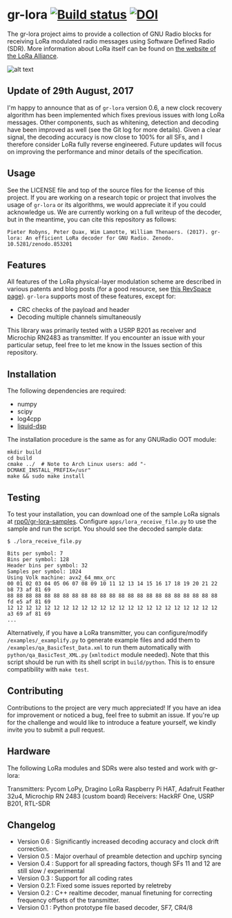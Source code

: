 gr-lora [![Build status](https://api.travis-ci.org/rpp0/gr-lora.svg)](https://travis-ci.org/rpp0/gr-lora) [![DOI](https://zenodo.org/badge/61641535.svg)](https://zenodo.org/badge/latestdoi/61641535)
=======

The gr-lora project aims to provide a collection of GNU Radio blocks for receiving LoRa modulated radio messages using Software Defined Radio (SDR). More information about LoRa itself can be found on [the website of the LoRa Alliance](https://www.lora-alliance.org/).

![alt text](https://github.com/rpp0/gr-lora/blob/master/examples/screenshot.png "gr-lora example")


Update of 29th August, 2017
---------------------------

I'm happy to announce that as of ```gr-lora``` version 0.6, a new clock recovery algorithm has been implemented which fixes previous issues with long LoRa messages. Other components, such as whitening, detection and decoding have been improved as well (see the Git log for more details). Given a clear signal, the decoding accuracy is now close to 100% for all SFs, and I therefore consider LoRa fully reverse engineered. Future updates will focus on improving the performance and minor details of the specification.


Usage
-----

See the LICENSE file and top of the source files for the license of this project. If you are working on a research topic or project that involves the usage of ```gr-lora``` or its algorithms, we would appreciate it if you could acknowledge us. We are currently working on a full writeup of the decoder, but in the meantime, you can cite this repository as follows:

```
Pieter Robyns, Peter Quax, Wim Lamotte, William Thenaers. (2017). gr-lora: An efficient LoRa decoder for GNU Radio. Zenodo. 10.5281/zenodo.853201
```


Features
--------

All features of the LoRa physical-layer modulation scheme are described in various patents and blog posts (for a good resource, see [this RevSpace page](https://revspace.nl/DecodingLora)). ```gr-lora``` supports most of these features, except for:

- CRC checks of the payload and header
- Decoding multiple channels simultaneously

This library was primarily tested with a USRP B201 as receiver and Microchip RN2483 as transmitter. If you encounter an issue with your particular setup, feel free to let me know in the Issues section of this repository.


Installation
------------

The following dependencies are required:
- numpy
- scipy
- log4cpp
- [liquid-dsp](https://github.com/jgaeddert/liquid-dsp)


The installation procedure is the same as for any GNURadio OOT module:

```
mkdir build
cd build
cmake ../  # Note to Arch Linux users: add "-DCMAKE_INSTALL_PREFIX=/usr"
make && sudo make install
```

Testing
-------

To test your installation, you can download one of the sample LoRa signals at [rpp0/gr-lora-samples](https://github.com/rpp0/gr-lora-samples). Configure ```apps/lora_receive_file.py``` to use the sample and run the script. You should see the decoded sample data:

```
$ ./lora_receive_file.py

Bits per symbol: 7
Bins per symbol: 128
Header bins per symbol: 32
Samples per symbol: 1024
Using Volk machine: avx2_64_mmx_orc
00 01 02 03 04 05 06 07 08 09 10 11 12 13 14 15 16 17 18 19 20 21 22 b8 73 af 81 69
88 88 88 88 88 88 88 88 88 88 88 88 88 88 88 88 88 88 88 88 88 88 88 fd e5 af 81 69
12 12 12 12 12 12 12 12 12 12 12 12 12 12 12 12 12 12 12 12 12 12 12 a3 69 af 81 69
...
```

Alternatively, if you have a LoRa transmitter, you can configure/modify  ```/examples/_examplify.py``` to generate example files and add them to ```/examples/qa_BasicTest_Data.xml``` to run them automatically with ```python/qa_BasicTest_XML.py``` (```xmltodict``` module needed). Note that this script should be run with its shell script in ```build/python```. This is to ensure compatibility with ```make test```.


Contributing
------------

Contributions to the project are very much appreciated! If you have an idea for improvement or noticed a bug, feel free to submit an issue. If you're up for the challenge and would like to introduce a feature yourself, we kindly invite you to submit a pull request.


Hardware
--------

The following LoRa modules and SDRs were also tested and work with gr-lora:

Transmitters: Pycom LoPy, Dragino LoRa Raspberry Pi HAT, Adafruit Feather 32u4, Microchip RN 2483 (custom board)
Receivers: HackRF One, USRP B201, RTL-SDR


Changelog
---------

- Version 0.6  : Significantly increased decoding accuracy and clock drift correction.
- Version 0.5  : Major overhaul of preamble detection and upchirp syncing
- Version 0.4  : Support for all spreading factors, though SFs 11 and 12 are still slow / experimental
- Version 0.3  : Support for all coding rates
- Version 0.2.1: Fixed some issues reported by reletreby
- Version 0.2  : C++ realtime decoder, manual finetuning for correcting frequency offsets of the transmitter.
- Version 0.1  : Python prototype file based decoder, SF7, CR4/8
